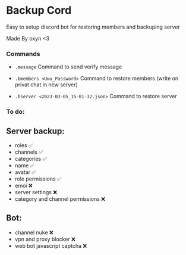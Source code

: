 # Backup Cord

Easy to setup discord bot for restoring members and backuping server

Made By oxyn <3


### Commands

- `.message`
 Command to send verify message

- `.bmembers <Uwu_Password>` 
 Command to restore members (write on privat chat in new server)

- `.bserver <2023-03-05_15-01-32.json>` 
 Command to restore server



### To do:

## Server backup:
 - roles ✅
 - channels ✅
 - categories ✅
 - name ✅
 - avatar ✅
 - role permissions ✅
 - emoi ❌
 - server settings ❌
 - category and channel permissions ❌

## Bot:
 - channel nuke ❌
 - vpn and proxy blocker ❌
 - web bot javascript captcha ❌


